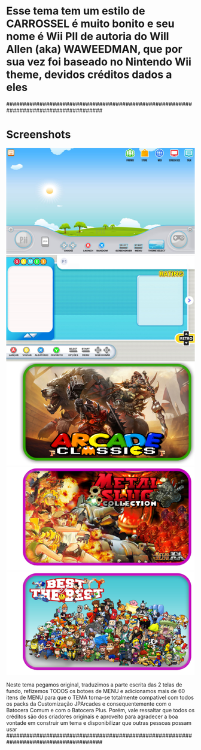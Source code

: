 # Esse tema tem um estilo de CARROSSEL é muito bonito e seu nome é Wii PII de autoria do  Will Allen (aka) WAWEEDMAN, que por sua vez foi baseado no Nintendo Wii theme, devidos créditos dados a eles 

#####################################################################################

# Screenshots
![alt text](assets/bg1.png "Fundo")
![alt text](assets/systembg.png "Fundo")
![alt text](art//fba.png "Menu")
![alt text](art/mslug.png "Menu")
![alt text](art/favorites.png "Menu")


Neste tema pegamos original, traduzimos a parte escrita das 2 telas de fundo, refizemos TODOS os botoes de MENU e adicionamos mais de 60 itens  de MENU para que o TEMA torna-se totalmente compatível com todos os packs da Customização JPArcades e consequentemente com o Batocera Comum e com o Batocera Plus. Porém, vale ressaltar que todos os créditos são dos criadores originais e aproveito para agradecer a boa vontade em construir um tema e disponibilizar que outras pessoas possam usar
#####################################################################################


